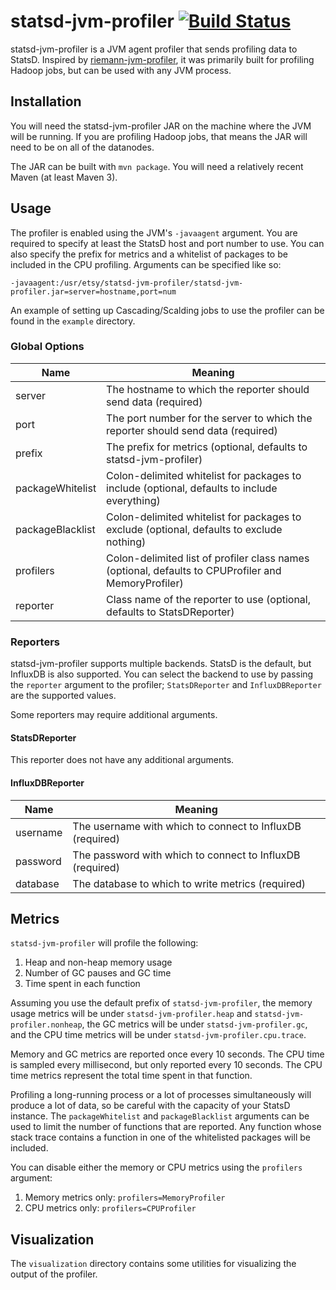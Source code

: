 # statsd-jvm-profiler [![Build Status](https://travis-ci.org/etsy/statsd-jvm-profiler.svg)](https://travis-ci.org/etsy/statsd-jvm-profiler)

statsd-jvm-profiler is a JVM agent profiler that sends profiling data to StatsD.  Inspired by [riemann-jvm-profiler](https://github.com/riemann/riemann-jvm-profiler), it was primarily built for profiling Hadoop jobs, but can be used with any JVM process.

## Installation

You will need the statsd-jvm-profiler JAR on the machine where the JVM will be running.  If you are profiling Hadoop jobs, that means the JAR will need to be on all of the datanodes.

The JAR can be built with `mvn package`.  You will need a relatively recent Maven (at least Maven 3).

## Usage

The profiler is enabled using the JVM's `-javaagent` argument.  You are required to specify at least the StatsD host and port number to use.  You can also specify the prefix for metrics and a whitelist of packages to be included in the CPU profiling.  Arguments can be specified like so:
```
-javaagent:/usr/etsy/statsd-jvm-profiler/statsd-jvm-profiler.jar=server=hostname,port=num
```

An example of setting up Cascading/Scalding jobs to use the profiler can be found in the `example` directory.

### Global Options

Name             | Meaning
---------------- | -------
server           | The hostname to which the reporter should send data (required)
port             | The port number for the server to which the reporter should send data (required)
prefix           | The prefix for metrics (optional, defaults to statsd-jvm-profiler)
packageWhitelist | Colon-delimited whitelist for packages to include (optional, defaults to include everything)
packageBlacklist | Colon-delimited whitelist for packages to exclude (optional, defaults to exclude nothing)
profilers        | Colon-delimited list of profiler class names (optional, defaults to CPUProfiler and MemoryProfiler)
reporter         | Class name of the reporter to use (optional, defaults to StatsDReporter)

### Reporters
statsd-jvm-profiler supports multiple backends.  StatsD is the default, but InfluxDB is also supported.  You can select the backend to use by passing the `reporter` argument to the profiler; `StatsDReporter` and `InfluxDBReporter` are the supported values.

Some reporters may require additional arguments.

#### StatsDReporter
This reporter does not have any additional arguments.

#### InfluxDBReporter

Name        | Meaning
----------- | -------
username    | The username with which to connect to InfluxDB (required)
password    | The password with which to connect to InfluxDB (required)
database    | The database to which to write metrics (required)

## Metrics

`statsd-jvm-profiler` will profile the following:

1. Heap and non-heap memory usage
2. Number of GC pauses and GC time
3. Time spent in each function

Assuming you use the default prefix of `statsd-jvm-profiler`, the memory usage metrics will be under `statsd-jvm-profiler.heap` and `statsd-jvm-profiler.nonheap`, the GC metrics will be under `statsd-jvm-profiler.gc`, and the CPU time metrics will be under `statsd-jvm-profiler.cpu.trace`.

Memory and GC metrics are reported once every 10 seconds.  The CPU time is sampled every millisecond, but only reported every 10 seconds.  The CPU time metrics represent the total time spent in that function.

Profiling a long-running process or a lot of processes simultaneously will produce a lot of data, so be careful with the capacity of your StatsD instance.  The `packageWhitelist` and `packageBlacklist` arguments can be used to limit the number of functions that are reported.  Any function whose stack trace contains a function in one of the whitelisted packages will be included.

You can disable either the memory or CPU metrics using the `profilers` argument:

1. Memory metrics only: `profilers=MemoryProfiler`
2. CPU metrics only: `profilers=CPUProfiler`

## Visualization

The `visualization` directory contains some utilities for visualizing the output of the profiler.

